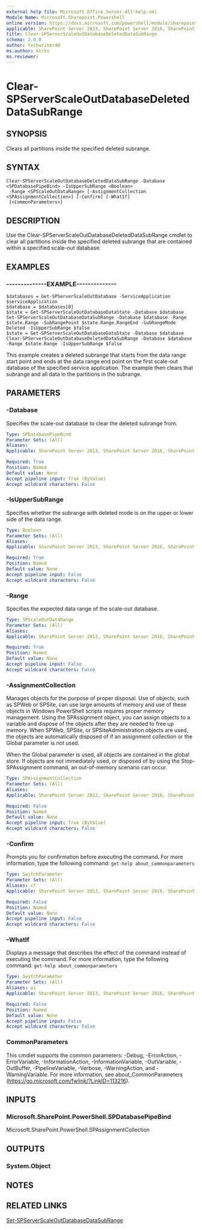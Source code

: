 ```yaml
---
external help file: Microsoft.Office.Server.dll-help.xml
Module Name: Microsoft.Sharepoint.Powershell
online version: https://docs.microsoft.com/powershell/module/sharepoint-server/clear-spserverscaleoutdatabasedeleteddatasubrange
applicable: SharePoint Server 2013, SharePoint Server 2016, SharePoint Server 2019
title: Clear-SPServerScaleOutDatabaseDeletedDataSubRange
schema: 2.0.0
author: techwriter40
ms.author: kirks
ms.reviewer:
---
```


# Clear-SPServerScaleOutDatabaseDeletedDataSubRange

## SYNOPSIS

Clears all partitions inside the specified deleted subrange.


## SYNTAX

```
Clear-SPServerScaleOutDatabaseDeletedDataSubRange -Database <SPDatabasePipeBind> -IsUpperSubRange <Boolean>
 -Range <SPScaleOutDataRange> [-AssignmentCollection <SPAssignmentCollection>] [-Confirm] [-WhatIf]
 [<CommonParameters>]
```

## DESCRIPTION

Use the Clear-SPServerScaleOutDatabaseDeletedDataSubRange cmdlet to clear all partitions inside the specified deleted subrange that are contained within a specified scale-out database.



## EXAMPLES

### --------------EXAMPLE-------------- 
```
$databases = Get-SPServerScaleOutDatabase -ServiceApplication $serviceApplication
$database = $databases[0]
$state = Get-SPServerScaleOutDatabaseDataState -Database $database
Set-SPServerScaleOutDatabaseDataSubRange -Database $database -Range $state.Range -SubRangePoint $state.Range.RangeEnd -SubRangeMode Deleted -IsUpperSubRange $false
$state = Get-SPServerScaleOutDatabaseDataState -Database $database
Clear-SPServerScaleOutDatabaseDeletedDataSubRange -Database $database -Range $state.Range -IsUpperSubRange $false
```

This example creates a deleted subrange that starts from the data range start point and ends at the data range end point on the first scale-out database of the specified service application.
The example then clears that subrange and all data in the partitions in the subrange.


## PARAMETERS

### -Database

Specifies the scale-out database to clear the deleted subrange from.

```yaml
Type: SPDatabasePipeBind
Parameter Sets: (All)
Aliases: 
Applicable: SharePoint Server 2013, SharePoint Server 2016, SharePoint Server 2019

Required: True
Position: Named
Default value: None
Accept pipeline input: True (ByValue)
Accept wildcard characters: False
```

### -IsUpperSubRange

Specifies whether the subrange with deleted mode is on the upper or lower side of the data range.

```yaml
Type: Boolean
Parameter Sets: (All)
Aliases: 
Applicable: SharePoint Server 2013, SharePoint Server 2016, SharePoint Server 2019

Required: True
Position: Named
Default value: None
Accept pipeline input: False
Accept wildcard characters: False
```

### -Range

Specifies the expected data range of the scale-out database.

```yaml
Type: SPScaleOutDataRange
Parameter Sets: (All)
Aliases: 
Applicable: SharePoint Server 2013, SharePoint Server 2016, SharePoint Server 2019

Required: True
Position: Named
Default value: None
Accept pipeline input: False
Accept wildcard characters: False
```

### -AssignmentCollection

Manages objects for the purpose of proper disposal.
Use of objects, such as SPWeb or SPSite, can use large amounts of memory and use of these objects in Windows PowerShell scripts requires proper memory management.
Using the SPAssignment object, you can assign objects to a variable and dispose of the objects after they are needed to free up memory.
When SPWeb, SPSite, or SPSiteAdministration objects are used, the objects are automatically disposed of if an assignment collection or the Global parameter is not used.

When the Global parameter is used, all objects are contained in the global store.
If objects are not immediately used, or disposed of by using the Stop-SPAssignment command, an out-of-memory scenario can occur.

```yaml
Type: SPAssignmentCollection
Parameter Sets: (All)
Aliases: 
Applicable: SharePoint Server 2013, SharePoint Server 2016, SharePoint Server 2019

Required: False
Position: Named
Default value: None
Accept pipeline input: True (ByValue)
Accept wildcard characters: False
```

### -Confirm

Prompts you for confirmation before executing the command.
For more information, type the following command: `get-help about_commonparameters`

```yaml
Type: SwitchParameter
Parameter Sets: (All)
Aliases: cf
Applicable: SharePoint Server 2013, SharePoint Server 2016, SharePoint Server 2019

Required: False
Position: Named
Default value: None
Accept pipeline input: False
Accept wildcard characters: False
```

### -WhatIf

Displays a message that describes the effect of the command instead of executing the command.
For more information, type the following command: `get-help about_commonparameters`

```yaml
Type: SwitchParameter
Parameter Sets: (All)
Aliases: wi
Applicable: SharePoint Server 2013, SharePoint Server 2016, SharePoint Server 2019

Required: False
Position: Named
Default value: None
Accept pipeline input: False
Accept wildcard characters: False
```

### CommonParameters
This cmdlet supports the common parameters: -Debug, -ErrorAction, -ErrorVariable, -InformationAction, -InformationVariable, -OutVariable, -OutBuffer, -PipelineVariable, -Verbose, -WarningAction, and -WarningVariable. For more information, see about_CommonParameters (https://go.microsoft.com/fwlink/?LinkID=113216).

## INPUTS

### Microsoft.SharePoint.PowerShell.SPDatabasePipeBind
Microsoft.SharePoint.PowerShell.SPAssignmentCollection

## OUTPUTS

### System.Object

## NOTES

## RELATED LINKS

[Set-SPServerScaleOutDatabaseDataSubRange](Set-SPServerScaleOutDatabaseDataSubRange.md)

